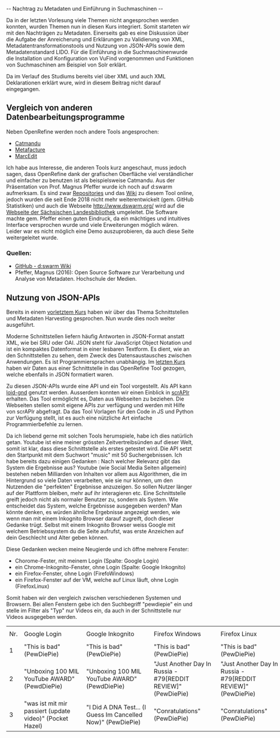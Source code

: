 -- Nachtrag zu Metadaten und Einführung in Suchmaschinen --

Da in der letzten Vorlesung viele Themen nicht angesprochen werden konnten, wurden Themen nun in diesen Kurs integriert. Somit starteten wir mit den Nachträgen zu Metadaten. Einerseits gab es eine Diskussion über die Aufgabe der Anreicherung und Erklärungen zu Validierung von XML, Metadatentransformationstools und Nutzung von JSON-APIs sowie dem Metadatenstandard LIDO. Für die Einführung in die Suchmaschinenwurde die Installation und Konfiguration von VuFind vorgenommen und Funktionen von Suchmaschinen am Beispiel von Solr erklärt.

Da im Verlauf des Studiums bereits viel über XML und auch XML Deklarationen erklärt wure, wird in diesem Beitrag nicht darauf eingegangen.

## Vergleich von anderen Datenbearbeitungsprogramme
Neben OpenRefine werden noch andere Tools angesprochen:
- [Catmandu](https://librecat.org)
- [Metafacture](https://github.com/metafacture/metafacture-core)
- [MarcEdit](https://marcedit.reeset.net)

Ich habe aus Interesse, die anderen Tools kurz angeschaut, muss jedoch sagen, dass OpenRefine dank der grafischen Oberfläche viel verständlicher und einfacher zu benutzen ist als beispielsweise Catmandu.
Aus der Präsentation von Prof. Magnus Pfeffer wurde ich noch auf d:swarm aufmerksam. Es sind zwar [Repositories](https://github.com/dswarm) und das [Wiki](https://github.com/dswarm/dswarm-documentation/wiki) zu diesem Tool online, jedoch wurden die seit Ende 2018 nicht mehr weiterentwickelt (gem. GitHub Statistiken) und auch die Webseite <http://www.dswarm.org/> wird auf die [Webseite der Sächsischen Landesbibliothek](https://www.slub-dresden.de/ueber-uns/projekte/juengst-abgeschlossene-projekte/archiv/) umgeleitet. Die Software machte gem. Pfeffer einen guten Eindruck, da ein mächtiges und intuitives Interface versprochen wurde und viele Erweiterungen möglich wären. Leider war es nicht möglich eine Demo auszuprobieren, da auch diese Seite weitergeleitet wurde.

### Quellen:
- [GitHub - d:swarm Wiki](https://github.com/dswarm/dswarm-documentation/wiki)
- Pfeffer, Magnus (2016): Open Source Software zur Verarbeitung und Analyse von Metadaten. Hochschule der Medien.


## Nutzung von JSON-APIs
Bereits in einem [vorletztem Kurs](https://tinablabla.github.io/bainotes/2020/10/30/Metadata-Harvesting.html) haben wir über das Thema Schnittstellen und Metadaten Harvesting gesprochen. Nun wurde dies noch weiter ausgeführt.

Moderne Schnittstellen liefern häufig Antworten in JSON-Format anstatt XML, wie bei SRU oder OAI. JSON steht für JavaScript Object Notation und ist ein kompaktes Datenformat in einer lesbaren Textform. Es dient, wie an den Schnittstellen zu sehen, dem Zweck des Datensaustausches zwischen Anwendungen. Es ist Programmiersprachen unabhängig. Im [letzten Kurs](https://tinablabla.github.io/bainotes/2020/11/20/OpenRefine.html) haben wir Daten aus einer Schnittstelle in das OpenRefine Tool gezogen, welche ebenfalls in JSON formatiert waren.

Zu diesen JSON-APIs wurde eine API und ein Tool vorgestellt. Als API kann [loid-gnd](https://lobid.org/gnd/api) genutzt werden. Ausserdem konnten wir einen Einblick in [scrAPIr](https://scrapir.org) erhalten. Das Tool ermöglicht es, Daten aus Webseiten zu beziehen. Die Webseiten stellen somit eigene APIs zur verfügung und werden mit Hilfe von scrAPIr abgefragt. Da das Tool Vorlagen für den Code in JS und Python zur Verfügung stellt, ist es auch eine nützliche Art einfache Programmierbefehle zu lernen.

Da ich liebend gerne mit solchen Tools herumspiele, habe ich dies natürlich getan. Youtube ist eine meiner grössten Zeitvertreibsünden auf dieser Welt, somit ist klar, dass diese Schnittstelle als erstes getestet wird. Die API setzt den Startpunkt mit dem Suchwort "music" mit 50 Suchergebnissen. Ich habe bereits dazu einigen Gedanken : Nach welcher Relevanz gibt das System die Ergebnisse aus? Youtube (wie Social Media Seiten allgemein) bestehen neben Milliarden von Inhalten vor allem aus Algorithmen, die im Hintergrund so viele Daten verarbeiten, wie sie nur können, um den Nutzenden die "perfekten" Ergebnisse anzuzeigen. So sollen Nutzer länger auf der Plattform bleiben, mehr auf ihr interagieren etc. Eine Schnittstelle greift jedoch nicht als normaler Benutzer zu, sondern als System. Wie entscheidet das System, welche Ergebnisse ausgegeben werden? Man könnte denken, es würden ähnliche Ergebnisse angezeigt werden, wie wenn man mit einem Inkognito Browser darauf zugreift, doch dieser Gedanke trügt. Selbst mit einem Inkognito Browser weiss Google mit welchem Betriebssystem du die Seite aufrufst, was erste Anzeichen auf dein Geschlecht und Alter geben können.

Diese Gedanken wecken meine Neugierde und ich öffne mehrere Fenster:
- Chorome-Fester, mit meinem Login (Spalte: Google Login)
- ein Chrome-Inkognito-Fenster, ohne Login (Spalte: Google Inkognito)
- ein Firefox-Fenster, ohne Login (FirefoWindows)
- ein Firefox-Fenster auf der VM, welche auf Linux läuft, ohne Login (FirefoxLinux)

Somit haben wir den vergleich zwischen verschiedenen Systemen und Browsern. Bei allen Fenstern gebe ich den Suchbegriff "pewdiepie" ein und stelle im Filter als "Typ" nur Videos ein, da auch in der Schnittstelle nur Videos ausgegeben werden.

<table style="width: 923px;">
<tbody>
<tr style="height: 43px;">
<td style="height: 43px; width: 25px;">Nr.</td>
<td style="height: 43px; width: 210px;">Google&nbsp;Login</td>
<td style="height: 43px; width: 210px;">Google&nbsp;Inkognito</td>
<td style="height: 43px; width: 210px;">Firefox Windows</td>
<td style="height: 43px; width: 210px;">Firefox Linux</td>
<td style="height: 43px; width: 210px;">scrAPIr</td>
</tr>
<tr style="height: 43px;">
<td style="height: 43px; width: 25px;">1</td>
<td style="height: 43px; width: 210px;">"This is bad" (PewDiePie)</td>
<td style="height: 43px; width: 210px;">"This is bad" (PewDiePie)</td>
<td style="height: 43px; width: 210px;">"This is bad" (PewDiePie)</td>
<td style="height: 43px; width: 210px;">"This is bad" (PewDiePie)</td>
<td style="height: 43px; width: 210px;">"This is bad" (PewDiePie)</td>
</tr>
<tr style="height: 43px;">
<td style="height: 43px; width: 25px;">2</td>
<td style="height: 43px; width: 210px;">"Unboxing 100 MIL YouTube AWARD" (PewdDiePie)</td>
<td style="height: 43px; width: 210px;">"Unboxing 100 MIL YouTube AWARD" (PewdDiePie)</td>
<td style="height: 43px; width: 210px;">"Just Another Day In Russia - #79[REDDIT REVIEW]" (PewDiePie)</td>
<td style="height: 43px; width: 210px;">"Just Another Day In Russia - #79[REDDIT REVIEW]" (PewDiePie)</td>
<td style="height: 43px; width: 210px;">"Conratulations" (PewDiePie)</td>
</tr>
<tr style="height: 43px;">
<td style="height: 43px; width: 25px;">3</td>
<td style="height: 43px; width: 210px;">"was ist mit mir passiert (update video)" (Pocket Hazel)</td>
<td style="height: 43px; width: 210px;">"I Did A DNA Test... (I Guess Im Cancelled Now)" (PewDiePie)</td>
<td style="height: 43px; width: 210px;">"Conratulations" (PewDiePie)</td>
<td style="height: 43px; width: 210px;">"Conratulations" (PewDiePie)</td>
<td style="height: 43px; width: 210px;">"Uh oh..." (PewDiePie)</td>
</tr>
</tbody>
</table>
